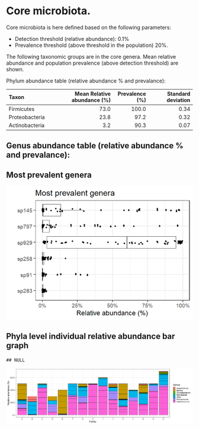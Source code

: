 # Core microbiota.

Core microbiota is here defined based on the following parameters:

-   Detection threshold (relative abundance): 0.1%
-   Prevalence threshold (above threshold in the population) 20%.

The following taxonomic groups are in the core genera. Mean relative
abundance and population prevalence (above detection threshold) are
shown.

Phylum abundance table (relative abundance % and prevalance):

<table>
<colgroup>
<col style="width: 19%" />
<col style="width: 36%" />
<col style="width: 19%" />
<col style="width: 24%" />
</colgroup>
<thead>
<tr class="header">
<th style="text-align: left;">Taxon</th>
<th style="text-align: right;">Mean Relative abundance (%)</th>
<th style="text-align: right;">Prevalence (%)</th>
<th style="text-align: right;">Standard deviation</th>
</tr>
</thead>
<tbody>
<tr class="odd">
<td style="text-align: left;">Firmicutes</td>
<td style="text-align: right;">73.0</td>
<td style="text-align: right;">100.0</td>
<td style="text-align: right;">0.34</td>
</tr>
<tr class="even">
<td style="text-align: left;">Proteobacteria</td>
<td style="text-align: right;">23.8</td>
<td style="text-align: right;">97.2</td>
<td style="text-align: right;">0.32</td>
</tr>
<tr class="odd">
<td style="text-align: left;">Actinobacteria</td>
<td style="text-align: right;">3.2</td>
<td style="text-align: right;">90.3</td>
<td style="text-align: right;">0.07</td>
</tr>
</tbody>
</table>

## Genus abundance table (relative abundance % and prevalance):

## Most prevalent genera

![](taxonomyprofile_files/figure-markdown_strict/core_abundance-1.png)

## Phyla level individual relative abundance bar graph

    ## NULL

![](taxonomyprofile_files/figure-markdown_strict/chunk%20label-1.png)
